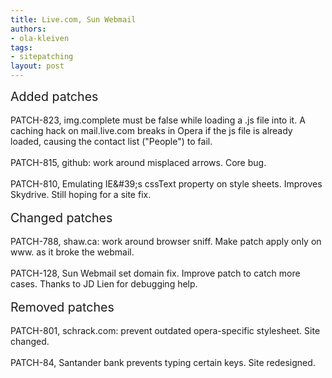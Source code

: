 ```yaml
---
title: Live.com, Sun Webmail
authors:
- ola-kleiven
tags:
- sitepatching
layout: post
---
```

<span style="font-size: 140%">Added patches</span><br/><br/>PATCH-823, img.complete must be false while loading a .js file into it. A caching hack on mail.live.com breaks in Opera if the js file is already loaded, causing the contact list (&quot;People&quot;) to fail.<br/><br/>PATCH-815, github: work around misplaced arrows. Core bug.<br/><br/>PATCH-810, Emulating IE\&#39;s cssText property on style sheets. Improves Skydrive. Still hoping for a site fix.<br/><br/><span style="font-size: 140%">Changed patches</span><br/><br/>PATCH-788, shaw.ca: work around browser sniff. Make patch apply only on www. as it broke the webmail.<br/><br/>PATCH-128, Sun Webmail set domain fix. Improve patch to catch more cases. Thanks to JD Lien for debugging help.<br/><br/><span style="font-size: 140%">Removed patches</span><br/><br/>PATCH-801, schrack.com: prevent outdated opera-specific stylesheet. Site changed.<br/><br/>PATCH-84, Santander bank prevents typing certain keys. Site redesigned.
